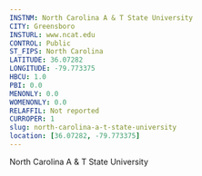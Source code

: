 ```yaml
---
INSTNM: North Carolina A & T State University
CITY: Greensboro
INSTURL: www.ncat.edu
CONTROL: Public
ST_FIPS: North Carolina
LATITUDE: 36.07282
LONGITUDE: -79.773375
HBCU: 1.0
PBI: 0.0
MENONLY: 0.0
WOMENONLY: 0.0
RELAFFIL: Not reported
CURROPER: 1
slug: north-carolina-a-t-state-university
location: [36.07282, -79.773375]
---
```

North Carolina A & T State University